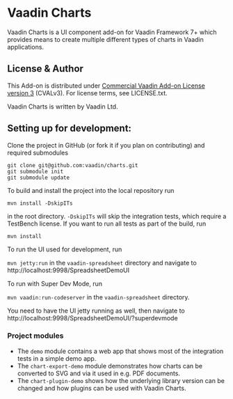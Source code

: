 # Vaadin Charts

Vaadin Charts is a UI component add-on for Vaadin Framework 7+ which provides means to create multiple different types of charts in Vaadin applications.

## License & Author

This Add-on is distributed under [Commercial Vaadin Add-on License version 3](http://vaadin.com/license/cval-3) (CVALv3). For license terms, see LICENSE.txt.

Vaadin Charts is written by Vaadin Ltd.


## Setting up for development:

Clone the project in GitHub (or fork it if you plan on contributing) and required submodules

```
git clone git@github.com:vaadin/charts.git
git submodule init
git submodule update
```

To build and install the project into the local repository run 

```mvn install -DskipITs```

in the root directory. `-DskipITs` will skip the integration tests, which require a TestBench license. If you want to run all tests as part of the build, run

```mvn install```

To run the UI used for development, run

```mvn jetty:run``` in the `vaadin-spreadsheet` directory
and navigate to http://localhost:9998/SpreadsheetDemoUI

To run with Super Dev Mode, run 

```mvn vaadin:run-codeserver``` in the `vaadin-spreadsheet` directory.

You need to have the UI jetty running as well, then navigate to http://localhost:9998/SpreadsheetDemoUI/?superdevmode

### Project modules

* The `demo` module contains a web app that shows most of the integration tests in a simple demo app.
* The `chart-export-demo` module demonstrates how charts can be converted to SVG and via it used in e.g. PDF documents.
* The `chart-plugin-demo` shows how the underlying library version can be changed and how plugins can be used with Vaadin Charts.
